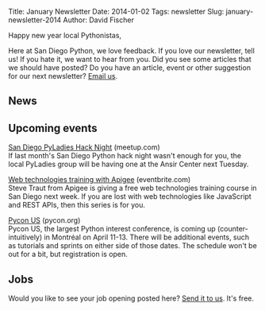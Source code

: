 Title: January Newsletter
Date: 2014-01-02
Tags: newsletter
Slug: january-newsletter-2014
Author: David Fischer


Happy new year local Pythonistas,

Here at San Diego Python, we love feedback. If you love our newsletter,
tell us! If you hate it, we want to hear from you. Did you see some articles
that we should have posted? Do you have an article, event or other suggestion
for our next newsletter? [Email us][email-us].

[email-us]: mailto:sandiegopython@gmail.com


News
----


Upcoming events
---------------

[San Diego PyLadies Hack Night][pyladies-hack-night] (meetup.com) <br />
If last month's San Diego Python hack night wasn't enough for you, the local
PyLadies group will be having one at the Ansir Center next Tuesday.

[pyladies-hack-night]: http://www.meetup.com/sd-pyladies/events/140563442/


[Web technologies training with Apigee][apigee-training] (eventbrite.com) <br />
Steve Traut from Apigee is giving a free web technologies training course in
San Diego next week. If you are lost with web technologies like JavaScript and
REST APIs, then this series is for you.

[apigee-training]: http://www.eventbrite.com/e/free-api-app-trainings-by-apigee-tickets-9838555384


[Pycon US][pycon-us] (pycon.org) <br />
Pycon US, the largest Python interest conference, is coming up
(counter-intuitively) in Montréal on April 11-13. There will be additional
events, such as tutorials and sprints on either side of those dates. The
schedule won't be out for a bit, but registration is open.

[pycon-us]: https://us.pycon.org/2014/


Jobs
----


Would you like to see your job opening posted here? [Send it to us][send-it].
It's free.

[send-it]: mailto:sandiegopython@gmail.com
